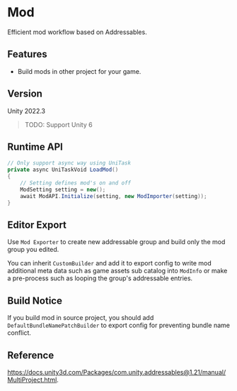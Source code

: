 # Mod

Efficient mod workflow based on Addressables. 

## Features

- Build mods in other project for your game.

## Version

Unity 2022.3

> TODO: Support Unity 6

## Runtime API

```C#
// Only support async way using UniTask
private async UniTaskVoid LoadMod()
{
    // Setting defines mod's on and off
    ModSetting setting = new();
    await ModAPI.Initialize(setting, new ModImporter(setting));
}
```
## Editor Export

Use `Mod Exporter` to create new addressable group and build only the mod group you edited.

You can inherit ``CustomBuilder`` and add it to export config to write mod additional meta data such as game assets sub catalog into `ModInfo` or make a pre-process such as looping the group's addressable entries.

## Build Notice

If you build mod in source project, you should add `DefaultBundleNamePatchBuilder` to export config for preventing bundle name conflict.

## Reference

https://docs.unity3d.com/Packages/com.unity.addressables@1.21/manual/MultiProject.html.
